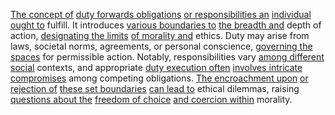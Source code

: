 
[The concept of](2/1/3/2/2/2/2/.Concept) [duty forwards obligations](3/2/2/2/1/1/_Duty-Breach) [or responsibilities an](2/3/1/1/3/.Responsibilities) [individual ought to](3/1/3/3/3/2/2/_Individual-Society) fulfill. It introduces [various boundaries to](2/3/1/3/1/3/.Limitation%20Boundaries) [the breadth and](1/2/1/3/1/2/.Spatial%20Dimensions) depth of action, [designating the limits](1/1/3/2/3/3/2/3/1/.Finite%20Limits) [of morality and](3/3/1/3/2/2/3/.Morality) ethics. Duty may arise from laws, societal norms, agreements, or personal conscience, [governing the spaces](1/2/1/1/1/.Space) for permissible action. Notably, responsibilities vary [among different social](3/1/2/2/3/.Social) contexts, and appropriate [duty execution often](3/2/2/2/1/1/_Duty-Breach) [involves intricate compromises](3/_Negotiation-of-Meaning) among competing obligations. [The encroachment upon](3/2/3/1/2/3/2/_Security-Invasion) [or rejection of](2/2/2/2/3/2/_Attraction-Rejection) [these set boundaries](2/3/1/3/1/3/.Limitation%20Boundaries) [can lead to](1/1/3/3/3/3/2/.Consequence) ethical dilemmas, raising [questions about the](2/2/3/2/2/2/.Understanding%20and%20Explanation) [freedom of choice](1/1/3/3/2/1/1/.Choice) [and coercion within](3/2/2/1/2/1/2/3/_Consent-Coercion) morality.

